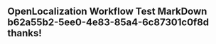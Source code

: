 <properties
ms.topic="hero-topic"
ms.test1="hero-topic"
ms.test2="test"/>


## OpenLocalization Workflow Test MarkDown b62a55b2-5ee0-4e83-85a4-6c87301c0f8d thanks!



<!--HONumber=Jul16_HO2-->


